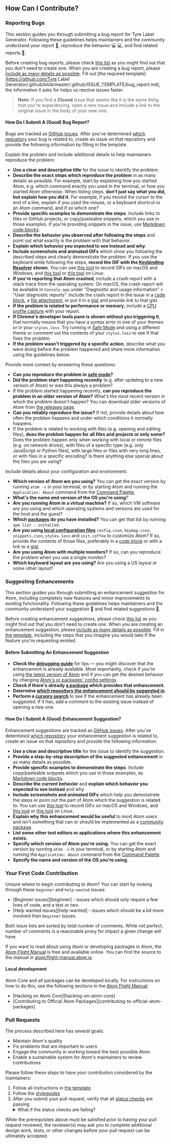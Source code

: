 ## How Can I Contribute?

### Reporting Bugs

This section guides you through submitting a bug report for Tyre Label Generator. Following these guidelines helps maintainers and the community understand your report :pencil:, reproduce the behavior :computer: :computer:, and find related reports :mag_right:.

Before creating bug reports, please check [this list](#before-submitting-a-bug-report) as you might find out that you don't need to create one. When you are creating a bug report, please [include as many details as possible](#how-do-i-submit-a-good-bug-report). Fill out [the required template](https://github.com/Tyre Label Generator/.github/blob/master/.github/ISSUE_TEMPLATE/bug_report.md), the information it asks for helps us resolve issues faster.

> **Note:** If you find a **Closed** issue that seems like it is the same thing that you're experiencing, open a new issue and include a link to the original issue in the body of your new one.

#### How Do I Submit A (Good) Bug Report?

Bugs are tracked as [GitHub issues](https://guides.github.com/features/issues/). After you've determined [which repository](#atom-and-packages) your bug is related to, create an issue on that repository and provide the following information by filling in the template.

Explain the problem and include additional details to help maintainers reproduce the problem:

* **Use a clear and descriptive title** for the issue to identify the problem.
* **Describe the exact steps which reproduce the problem** in as many details as possible. For example, start by explaining how you started Atom, e.g. which command exactly you used in the terminal, or how you started Atom otherwise. When listing steps, **don't just say what you did, but explain how you did it**. For example, if you moved the cursor to the end of a line, explain if you used the mouse, or a keyboard shortcut or an Atom command, and if so which one?
* **Provide specific examples to demonstrate the steps**. Include links to files or GitHub projects, or copy/pasteable snippets, which you use in those examples. If you're providing snippets in the issue, use [Markdown code blocks](https://help.github.com/articles/markdown-basics/#multiple-lines).
* **Describe the behavior you observed after following the steps** and point out what exactly is the problem with that behavior.
* **Explain which behavior you expected to see instead and why.**
* **Include screenshots and animated GIFs** which show you following the described steps and clearly demonstrate the problem. If you use the keyboard while following the steps, **record the GIF with the [Keybinding Resolver](https://github.com/atom/keybinding-resolver) shown**. You can use [this tool](https://www.cockos.com/licecap/) to record GIFs on macOS and Windows, and [this tool](https://github.com/colinkeenan/silentcast) or [this tool](https://github.com/GNOME/byzanz) on Linux.
* **If you're reporting that Atom crashed**, include a crash report with a stack trace from the operating system. On macOS, the crash report will be available in `Console.app` under "Diagnostic and usage information" > "User diagnostic reports". Include the crash report in the issue in a [code block](https://help.github.com/articles/markdown-basics/#multiple-lines), a [file attachment](https://help.github.com/articles/file-attachments-on-issues-and-pull-requests/), or put it in a [gist](https://gist.github.com/) and provide link to that gist.
* **If the problem is related to performance or memory**, include a [CPU profile capture](https://flight-manual.atom.io/hacking-atom/sections/debugging/#diagnose-runtime-performance) with your report.
* **If Chrome's developer tools pane is shown without you triggering it**, that normally means that you have a syntax error in one of your themes or in your `styles.less`. Try running in [Safe Mode](https://flight-manual.atom.io/hacking-atom/sections/debugging/#using-safe-mode) and using a different theme or comment out the contents of your `styles.less` to see if that fixes the problem.
* **If the problem wasn't triggered by a specific action**, describe what you were doing before the problem happened and share more information using the guidelines below.

Provide more context by answering these questions:

* **Can you reproduce the problem in [safe mode](https://flight-manual.atom.io/hacking-atom/sections/debugging/#diagnose-runtime-performance-problems-with-the-dev-tools-cpu-profiler)?**
* **Did the problem start happening recently** (e.g. after updating to a new version of Atom) or was this always a problem?
* If the problem started happening recently, **can you reproduce the problem in an older version of Atom?** What's the most recent version in which the problem doesn't happen? You can download older versions of Atom from [the releases page](https://github.com/atom/atom/releases).
* **Can you reliably reproduce the issue?** If not, provide details about how often the problem happens and under which conditions it normally happens.
* If the problem is related to working with files (e.g. opening and editing files), **does the problem happen for all files and projects or only some?** Does the problem happen only when working with local or remote files (e.g. on network drives), with files of a specific type (e.g. only JavaScript or Python files), with large files or files with very long lines, or with files in a specific encoding? Is there anything else special about the files you are using?

Include details about your configuration and environment:

* **Which version of Atom are you using?** You can get the exact version by running `atom -v` in your terminal, or by starting Atom and running the `Application: About` command from the [Command Palette](https://github.com/atom/command-palette).
* **What's the name and version of the OS you're using**?
* **Are you running Atom in a virtual machine?** If so, which VM software are you using and which operating systems and versions are used for the host and the guest?
* **Which [packages](#atom-and-packages) do you have installed?** You can get that list by running `apm list --installed`.
* **Are you using [local configuration files](https://flight-manual.atom.io/using-atom/sections/basic-customization/)** `config.cson`, `keymap.cson`, `snippets.cson`, `styles.less` and `init.coffee` to customize Atom? If so, provide the contents of those files, preferably in a [code block](https://help.github.com/articles/markdown-basics/#multiple-lines) or with a link to a [gist](https://gist.github.com/).
* **Are you using Atom with multiple monitors?** If so, can you reproduce the problem when you use a single monitor?
* **Which keyboard layout are you using?** Are you using a US layout or some other layout?

### Suggesting Enhancements

This section guides you through submitting an enhancement suggestion for Atom, including completely new features and minor improvements to existing functionality. Following these guidelines helps maintainers and the community understand your suggestion :pencil: and find related suggestions :mag_right:.

Before creating enhancement suggestions, please check [this list](#before-submitting-an-enhancement-suggestion) as you might find out that you don't need to create one. When you are creating an enhancement suggestion, please [include as many details as possible](#how-do-i-submit-a-good-enhancement-suggestion). Fill in [the template](https://github.com/atom/.github/blob/master/.github/ISSUE_TEMPLATE/feature_request.md), including the steps that you imagine you would take if the feature you're requesting existed.

#### Before Submitting An Enhancement Suggestion

* **Check the [debugging guide](https://flight-manual.atom.io/hacking-atom/sections/debugging/)** for tips — you might discover that the enhancement is already available. Most importantly, check if you're using [the latest version of Atom](https://flight-manual.atom.io/hacking-atom/sections/debugging/#update-to-the-latest-version) and if you can get the desired behavior by changing [Atom's or packages' config settings](https://flight-manual.atom.io/hacking-atom/sections/debugging/#check-atom-and-package-settings).
* **Check if there's already [a package](https://atom.io/packages) which provides that enhancement.**
* **Determine [which repository the enhancement should be suggested in](#atom-and-packages).**
* **Perform a [cursory search](https://github.com/search?q=+is%3Aissue+user%3Aatom)** to see if the enhancement has already been suggested. If it has, add a comment to the existing issue instead of opening a new one.

#### How Do I Submit A (Good) Enhancement Suggestion?

Enhancement suggestions are tracked as [GitHub issues](https://guides.github.com/features/issues/). After you've determined [which repository](#atom-and-packages) your enhancement suggestion is related to, create an issue on that repository and provide the following information:

* **Use a clear and descriptive title** for the issue to identify the suggestion.
* **Provide a step-by-step description of the suggested enhancement** in as many details as possible.
* **Provide specific examples to demonstrate the steps**. Include copy/pasteable snippets which you use in those examples, as [Markdown code blocks](https://help.github.com/articles/markdown-basics/#multiple-lines).
* **Describe the current behavior** and **explain which behavior you expected to see instead** and why.
* **Include screenshots and animated GIFs** which help you demonstrate the steps or point out the part of Atom which the suggestion is related to. You can use [this tool](https://www.cockos.com/licecap/) to record GIFs on macOS and Windows, and [this tool](https://github.com/colinkeenan/silentcast) or [this tool](https://github.com/GNOME/byzanz) on Linux.
* **Explain why this enhancement would be useful** to most Atom users and isn't something that can or should be implemented as a [community package](#atom-and-packages).
* **List some other text editors or applications where this enhancement exists.**
* **Specify which version of Atom you're using.** You can get the exact version by running `atom -v` in your terminal, or by starting Atom and running the `Application: About` command from the [Command Palette](https://github.com/atom/command-palette).
* **Specify the name and version of the OS you're using.**

### Your First Code Contribution

Unsure where to begin contributing to Atom? You can start by looking through these `beginner` and `help-wanted` issues:

* [Beginner issues][beginner] - issues which should only require a few lines of code, and a test or two.
* [Help wanted issues][help-wanted] - issues which should be a bit more involved than `beginner` issues.

Both issue lists are sorted by total number of comments. While not perfect, number of comments is a reasonable proxy for impact a given change will have.

If you want to read about using Atom or developing packages in Atom, the [Atom Flight Manual](https://flight-manual.atom.io) is free and available online. You can find the source to the manual in [atom/flight-manual.atom.io](https://github.com/atom/flight-manual.atom.io).

#### Local development

Atom Core and all packages can be developed locally. For instructions on how to do this, see the following sections in the [Atom Flight Manual](https://flight-manual.atom.io):

* [Hacking on Atom Core][hacking-on-atom-core]
* [Contributing to Official Atom Packages][contributing-to-official-atom-packages]

### Pull Requests

The process described here has several goals:

- Maintain Atom's quality
- Fix problems that are important to users
- Engage the community in working toward the best possible Atom
- Enable a sustainable system for Atom's maintainers to review contributions

Please follow these steps to have your contribution considered by the maintainers:

1. Follow all instructions in [the template](PULL_REQUEST_TEMPLATE.md)
2. Follow the [styleguides](#styleguides)
3. After you submit your pull request, verify that all [status checks](https://help.github.com/articles/about-status-checks/) are passing <details><summary>What if the status checks are failing?</summary>If a status check is failing, and you believe that the failure is unrelated to your change, please leave a comment on the pull request explaining why you believe the failure is unrelated. A maintainer will re-run the status check for you. If we conclude that the failure was a false positive, then we will open an issue to track that problem with our status check suite.</details>

While the prerequisites above must be satisfied prior to having your pull request reviewed, the reviewer(s) may ask you to complete additional design work, tests, or other changes before your pull request can be ultimately accepted.
